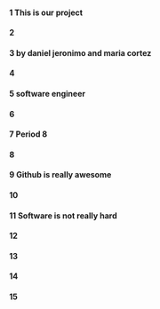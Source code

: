#### 1 This is our project
#### 2
#### 3 by daniel jeronimo and maria cortez
#### 4
#### 5 software engineer 
#### 6
#### 7 Period 8
#### 8
#### 9 Github is really awesome
#### 10
#### 11 Software is not really hard
#### 12
#### 13
#### 14
#### 15